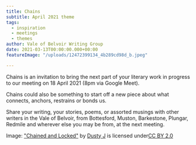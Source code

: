 ```yaml
---
title: Chains
subtitle: April 2021 theme
tags:
  - inspiration
  - meetings
  - themes
author: Vale of Belvoir Writing Group
date: 2021-03-13T00:00:00.000+00:00
featureImage: "/uploads/12472399134_4b289cd98d_b.jpeg"

---
```

Chains is an invitation to bring the next part of your literary work in progress to our meeting on 18 April 2021 (8pm via Google Meet).

Chains could also be something to start off a new piece about what connects, anchors, restrains or bonds us.

Share your writing, your stories, poems, or assorted musings with other writers in the Vale of Belvoir, from Bottesford, Muston, Barkestone, Plungar, Redmile and wherever else you may be from, at the next meeting. 

Image: ["Chained and Locked"](https://www.flickr.com/photos/55608722@N06/12472399134) by [Dusty J](https://www.flickr.com/photos/55608722@N06) is licensed under[CC BY 2.0](https://creativecommons.org/licenses/by/2.0/?ref=ccsearch&atype=rich)